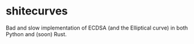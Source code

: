 # shitecurves
Bad and slow implementation of ECDSA (and the Elliptical curve) in both Python and (soon) Rust.
